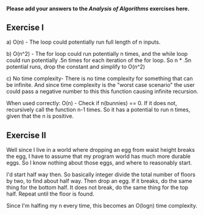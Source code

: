 #### Please add your answers to the ***Analysis of  Algorithms*** exercises here.

## Exercise I

a) O(n) - The loop could potentially run full length of n inputs.


b) O(n^2) - The for loop could run potentially n times, and the while loop could run potentially .5n times for each iteration of the for loop. So n * .5n potential runs, drop the constant and simplify to O(n^2)


c) No time complexity- There is no time complexity for something that can be infinite. And since time complexity is the "worst case scenario" the user could pass a negative number to this this function causing infinite recursion.

When used correctly: O(n) - Check if n(bunnies) == 0. If it does not, recursively call the function n-1 times. So it has a potential to run n times, given that the n is positive.

## Exercise II

Well since I live in a world where dropping an egg from waist height breaks the egg, I have to assume that my program world has much more durable eggs.  So I know nothing about those eggs, and where to reasonably start.

I'd start half way then.  So basically integer divide the total number of floors by two, to find about half way. Then drop an egg.  If it breaks, do the same thing for the bottom half.  It does not break, do the same thing for the top half.  Repeat until the floor is found.

Since I'm halfing my n every time, this becomes an O(logn) time complexity.



